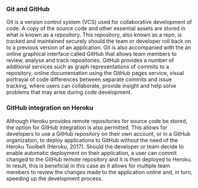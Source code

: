 ### Git and GitHub

Git is a version control system (VCS) used for collaborative development of code. A copy of the source code and other essential assets are stored in what is known as a repository. This repository, also known as a repo, is tracked and maintained securely should the team or developer roll back on to a previous version of an application. Git is also accompanied with the an online graphical interface called GitHub that allows team members to review, analyse and track repositories. GitHub provides a number of additional services such as graph representations of commits to a repository, online documentation using the GitHub pages service, visual portrayal of code differences between separate commits and issue tracking, where users can collaborate, provide insight and help solve problems that may arise during code development.

### GitHub integration on Heroku
Although Heroku provides remote repositories for source code be stored, the option for GitHub integration is also permitted. This allows for developers to use a GitHub repository on their own account, or in a GitHub organization, to deploy applications to GitHub without the need of the Heroku Toolbelt (Heroku, 2017). Should the developer or team decide to enable automatic deployment on their application, a user can commit changed to the GitHub remote repository and it is then deployed to Heroku. In result, this is beneficial in this case as it allows for multiple team members to review the changes made to the application online and, in turn, speeding up the development process.
